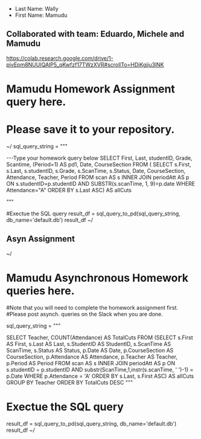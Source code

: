 * Last Name: Wally
* First Name: Mamudu

## Collaborated with team: Eduardo, Michele and Mamudu

https://colab.research.google.com/drive/1-pivEpm8NUUIQAIP5_qKwfzf17TWzXVR#scrollTo=HDjKgjju3lNK

# Mamudu Homework Assignment query here.
# Please save it to your repository.

~/
sql_query_string = """

---Type your homework query below
SELECT First, Last, studentID, Grade, Scantime, (Period=1) AS pd1, Date, CourseSection
FROM
(
SELECT s.First, s.Last, s.studentID, s.Grade, s.ScanTime, s.Status, Date, CourseSection, Attendance, Teacher, Period 
FROM scan AS s
INNER JOIN periodAtt AS p
ON s.studentID=p.studentID AND SUBSTR(s.scanTime, 1, 9)=p.date
WHERE Attendance="A"
ORDER BY s.Last ASC) 
AS allCuts

"""
 
#Exectue the SQL query
result_df = sql_query_to_pd(sql_query_string, db_name='default.db')
result_df
~/
## Asyn Assignment
~/
# Mamudu Asynchronous Homework queries here.
#Note that you will need to complete the homework assignment first.
#Please post asynch. queries on the Slack when you are done.

sql_query_string = """

SELECT Teacher, COUNT(Attendance) AS TotalCuts
FROM (SELECT s.First AS First, s.Last AS Last, s.StudentID AS StudentID, s.ScanTime AS ScanTime, s.Status AS Status, 
p.Date AS Date, p.CourseSection AS CourseSection, p.Attendance AS Attendance, p.Teacher AS Teacher, p.Period AS Period
FROM scan AS s
INNER JOIN periodAtt AS p
ON s.studentID = p.studentID
AND substr(ScanTime,1,instr(s.scanTime, ' ')-1) = p.Date
WHERE p.Attendance = 'A'
ORDER BY s.Last, s.First ASC) AS allCuts
GROUP BY Teacher
ORDER BY TotalCuts DESC
"""
# Exectue the SQL query
result_df = sql_query_to_pd(sql_query_string, db_name='default.db')
result_df
~/
